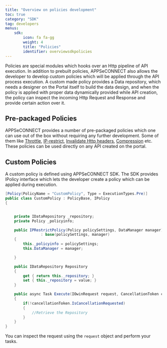 ```yaml
---
title: "Overview on policies development"
toc: true
category: "SDK"
tag: developers
menus:
    sdk: 
        icon: fa fa-gg
        weight: 4
        title: "Policies"
        identifier: overviewsdkpolicies           
---
```

Policies are special modules which hooks over an Http pipeline of API execution. In addition to prebuilt policies,
APPSeCONNECT also allows the developer to develop custom policies which will be applied through the API process 
execution. A custom made policy provides a Data repository, which needs a designer on the Portal itself to build the 
data design, and when the policy is applied with proper data dynamically provided while API creation, 
the policy can inspect the incoming Http Request and Response and provide certain action over it. 

## Pre-packaged Policies

APPSeCONNECT provides a number of pre-packaged policies which one can use out of the box without requiring any further 
development. Some of them like [Throttle](/api-management/quota-per-user-key/), [IP-restrict](/api-management/ip-restrict/), [Invalidate Http headers](/api-management/validate-http-header/), [Compression](/api-management/compression-apply/) etc. These policies can be used
directly on any API created on the portal. 

## Custom Policies

A custom policy is defined using APPSeCONNECT SDK. The SDK provides IPolicy interface which lets the developer create 
a policy which can be applied during execution. 

```csharp
[Policy(PolicyName = "CustomPolicy", Type = ExecutionTypes.Pre)]
public class CustomPolicy : PolicyBase, IPolicy
{


    private IDataRepository _repository;
    private Policy _policyinfo;

    public IPRestrictPolicy(Policy policySettings, DataManager manager) 
                : base(policySettings, manager)
    {
        this._policyinfo = policySettings;
        this.DataManager = manager;

    }

    public IDataRepository Repository
    {
        get { return this._repository; }
        set { this._repository = value; }
    }

    public async Task Execute(IOwinRequest request, CancellationToken cancellationToken)
    {
        if(!cancellationToken.IsCancellationRequested)
        {
            //Retrieve the Repository
        }
    }
}

```

You can inspect the request using the `request` object and perform your tasks. 
